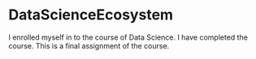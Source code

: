 # DataScienceEcosystem
I enrolled myself in to the course of Data Science.
I have completed the course.
This is a final assignment of the course.
